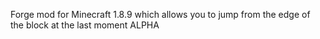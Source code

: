 Forge mod for Minecraft 1.8.9 which allows you to jump from the edge of the block at the last moment ALPHA
